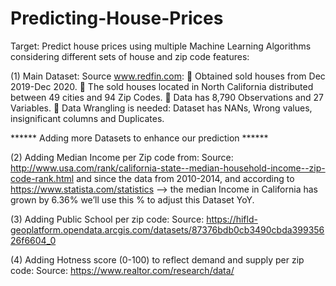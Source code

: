 # Predicting-House-Prices

Target: Predict house prices using multiple Machine Learning Algorithms considering different sets of house and zip code features:

(1)	Main Dataset: Source www.redfin.com:
	Obtained sold houses from Dec 2019-Dec 2020.
	The sold houses located in North California distributed between 49 cities and 94 Zip Codes.
	Data has 8,790 Observations and 27 Variables.
	Data Wrangling is needed: Dataset has NANs, Wrong values, insignificant columns and Duplicates.

****** Adding more Datasets to enhance our prediction ******

(2)	Adding Median Income per Zip code from:
Source: http://www.usa.com/rank/california-state--median-household-income--zip-code-rank.html and since the data from 2010-2014, and according to https://www.statista.com/statistics --> the median Income in California has grown by 6.36% we’ll use this % to adjust this Dataset YoY.

(3)	Adding Public School per zip code:
Source: https://hifld-geoplatform.opendata.arcgis.com/datasets/87376bdb0cb3490cbda39935626f6604_0

(4)	Adding Hotness score (0-100) to reflect demand and supply per zip code:
Source: https://www.realtor.com/research/data/
